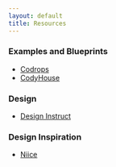 ```yaml
---
layout: default
title: Resources
---
```


### Examples and Blueprints

* [Codrops](http://tympanus.net/codrops/)
* [CodyHouse](http://codyhouse.co/)

### Design

* [Design Instruct](http://designinstruct.com/)


### Design Inspiration

* [Niice](https://niice.co/)
